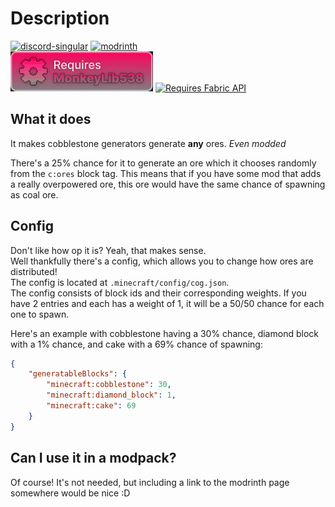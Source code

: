 # Description
[![discord-singular](https://cdn.jsdelivr.net/npm/@intergrav/devins-badges@3/assets/cozy/social/discord-singular_vector.svg)](https://discord.offsetmonkey538.top/)
[![modrinth](https://cdn.jsdelivr.net/npm/@intergrav/devins-badges@3/assets/cozy/available/modrinth_vector.svg)](https://modrinth.com/mod/cog)  
[![requires-monkeylib538](https://raw.githubusercontent.com/OffsetMods538/MonkeyLib538/master/images/requires_monkeylib538.png)](https://modrinth.com/mod/monkeylib538)
[![Requires Fabric API](https://cdn.jsdelivr.net/npm/@intergrav/devins-badges@3/assets/cozy/requires/fabric-api_vector.svg)](https://modrinth.com/mod/fabric-api)

## What it does
It makes cobblestone generators generate **any** ores. *Even modded*

There's a 25% chance for it to generate an ore which it chooses randomly from the `c:ores` block tag. This means that if you have some mod that adds a really overpowered ore, this ore would have the same chance of spawning as coal ore.

## Config
Don't like how op it is? Yeah, that makes sense.  
Well thankfully there's a config, which allows you to change how ores are distributed!  
The config is located at `.minecraft/config/cog.json`.  
The config consists of block ids and their corresponding weights. If you have 2 entries and each has a weight of 1, it will be a 50/50 chance for each one to spawn.

Here's an example with cobblestone having a 30% chance, diamond block with a 1% chance, and cake with a 69% chance of spawning:
```json
{
	"generatableBlocks": {
		"minecraft:cobblestone": 30,
		"minecraft:diamond_block": 1,
		"minecraft:cake": 69
	}
}
```


## Can I use it in a modpack?
Of course! It's not needed, but including a link to the modrinth page somewhere would be nice :D